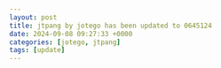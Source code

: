 ```yaml
---
layout: post
title: jtpang by jotego has been updated to 0645124
date: 2024-09-08 09:27:33 +0000
categories: [jotego, jtpang]
tags: [update]
---
```


